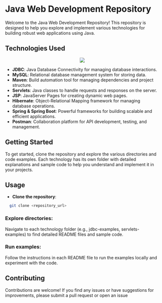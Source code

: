 # Java Web Development Repository

Welcome to the Java Web Development Repository! This repository is designed to help you explore and implement various technologies for building robust web applications using Java.

## Technologies Used

<p align="center">
  <a href="https://skillicons.dev">
    <img src="https://skillicons.dev/icons?i=java,eclipse,maven,css,postman,spring,mysql,hibernet"/>
  </a>
</p>

- **JDBC**: Java Database Connectivity for managing database interactions.
- **MySQL**: Relational database management system for storing data.
- **Maven**: Build automation tool for managing dependencies and project structure.
- **Servlets**: Java classes to handle requests and responses on the server.
- **JSP**: JavaServer Pages for creating dynamic web pages.
- **Hibernate**: Object-Relational Mapping framework for managing database operations.
- **Spring & Spring Boot**: Powerful frameworks for building scalable and efficient applications.
- **Postman**: Collaboration platform for API development, testing, and management.

## Getting Started

To get started, clone the repository and explore the various directories and code examples. Each technology has its own folder with detailed explanations and sample code to help you understand and implement it in your projects.

## Usage

- **Clone the repository**:
```bash
  git clone <repository_url>
```
### Explore directories:
Navigate to each technology folder (e.g., jdbc-examples, servlets-examples) to find detailed README files and sample code.

### Run examples:
Follow the instructions in each README file to run the examples locally and experiment with the code.

## Contributing
Contributions are welcome! If you find any issues or have suggestions for improvements, please submit a pull request or open an issue
